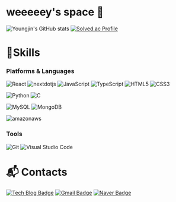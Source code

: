 # weeeeey's space 👋

![Youngjin's GitHub stats](https://github-readme-stats.vercel.app/api?username=weeeeey&show_icons=true&theme=radical)
[![Solved.ac Profile](http://mazassumnida.wtf/api/v2/generate_badge?boj=qser155)](https://solved.ac/qser155/)
# 💪Skills
### Platforms & Languages
![React](https://img.shields.io/badge/React-61DAFB.svg?&style=for-the-badge&logo=React&logoColor=white)
![nextdotjs](https://img.shields.io/badge/next.js-F7DF1E.svg?&style=for-the-badge&logo=nextdotjs&logoColor=white)
![JavaScript](https://img.shields.io/badge/JavaScript-F7DF1E.svg?&style=for-the-badge&logo=JavaScript&logoColor=white)
![TypeScript](https://img.shields.io/badge/TypeScript-3178C6.svg?&style=for-the-badge&logo=TypeScript&logoColor=white)
![HTML5](https://img.shields.io/badge/HTML5-E34F26.svg?&style=for-the-badge&logo=HTML5&logoColor=white)
![CSS3](https://img.shields.io/badge/CSS3-1572B6.svg?&style=for-the-badge&logo=CSS3&logoColor=white)

![Python](https://img.shields.io/badge/Python-3776AB.svg?&style=for-the-badge&logo=Python&logoColor=white)
![C](https://img.shields.io/badge/C-A8B9CC.svg?&style=for-the-badge&logo=C&logoColor=white)

![MySQL](https://img.shields.io/badge/MySQL-4479A1.svg?&style=for-the-badge&logo=MySQL&logoColor=white)
![MongoDB](https://img.shields.io/badge/MongoDB-47A248.svg?&style=for-the-badge&logo=MongoDB&logoColor=white)

![amazonaws](https://img.shields.io/badge/amazonaws-232F3E.svg?&style=for-the-badge&logo=amazonaws&logoColor=white)


### Tools
![Git](https://img.shields.io/badge/Git-F05032.svg?&style=for-the-badge&logo=Git&logoColor=white)
![Visual Studio Code](https://img.shields.io/badge/Visual%20Studio%20Code-007ACC.svg?&style=for-the-badge&logo=Visual%20Studio%20Code&logoColor=white)
 
# :mailbox_with_mail: Contacts
[![Tech Blog Badge](http://img.shields.io/badge/-Tech%20blog-black?style=flat-square&logo=Tistory&link=https://weeeeey.tistory.com//)](https://weeeeey.tistory.com//)
[![Gmail Badge](https://img.shields.io/badge/Gmail-d14836?style=flat-square&logo=Gmail&logoColor=white&link=mailto:youngjin144@gmail.com)](mailto:youngjin144@gmail.com)
[![Naver Badge](https://img.shields.io/badge/Naver-03C75A?style=flat-square&logo=Naver&logoColor=white&link=mailto:qser155@naver.com)](mailto:qser155@naver.com)

